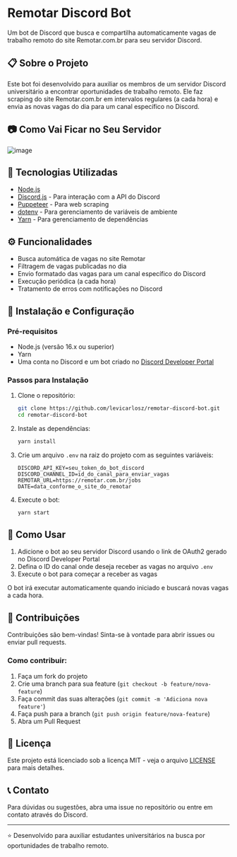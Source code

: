 # Remotar Discord Bot

Um bot de Discord que busca e compartilha automaticamente vagas de trabalho remoto do site Remotar.com.br para seu servidor Discord.

## 📋 Sobre o Projeto

Este bot foi desenvolvido para auxiliar os membros de um servidor Discord universitário a encontrar oportunidades de trabalho remoto. Ele faz scraping do site Remotar.com.br em intervalos regulares (a cada hora) e envia as novas vagas do dia para um canal específico no Discord.

## 📷 Como Vai Ficar no Seu Servidor
![image](https://github.com/user-attachments/assets/df1c3eae-a31d-4f27-b060-4277132479bc)


## 🔧 Tecnologias Utilizadas

- [Node.js](https://nodejs.org/)
- [Discord.js](https://discord.js.org/) - Para interação com a API do Discord
- [Puppeteer](https://pptr.dev/) - Para web scraping 
- [dotenv](https://www.npmjs.com/package/dotenv) - Para gerenciamento de variáveis de ambiente
- [Yarn](https://yarnpkg.com/) - Para gerenciamento de dependências

## ⚙️ Funcionalidades

- Busca automática de vagas no site Remotar
- Filtragem de vagas publicadas no dia
- Envio formatado das vagas para um canal específico do Discord
- Execução periódica (a cada hora)
- Tratamento de erros com notificações no Discord

## 🚀 Instalação e Configuração

### Pré-requisitos

- Node.js (versão 16.x ou superior)
- Yarn
- Uma conta no Discord e um bot criado no [Discord Developer Portal](https://discord.com/developers/applications)

### Passos para Instalação

1. Clone o repositório:
   ```bash
   git clone https://github.com/levicarlosz/remotar-discord-bot.git
   cd remotar-discord-bot
   ```

2. Instale as dependências:
   ```bash
   yarn install
   ```

3. Crie um arquivo `.env` na raiz do projeto com as seguintes variáveis:
   ```env
   DISCORD_API_KEY=seu_token_do_bot_discord
   DISCORD_CHANNEL_ID=id_do_canal_para_enviar_vagas
   REMOTAR_URL=https://remotar.com.br/jobs
   DATE=data_conforme_o_site_do_remotar
   ```

4. Execute o bot:
   ```bash
   yarn start
   ```

## 📝 Como Usar

1. Adicione o bot ao seu servidor Discord usando o link de OAuth2 gerado no Discord Developer Portal
2. Defina o ID do canal onde deseja receber as vagas no arquivo `.env`
3. Execute o bot para começar a receber as vagas

O bot irá executar automaticamente quando iniciado e buscará novas vagas a cada hora.

## 🤝 Contribuições

Contribuições são bem-vindas! Sinta-se à vontade para abrir issues ou enviar pull requests.

### Como contribuir:

1. Faça um fork do projeto
2. Crie uma branch para sua feature (`git checkout -b feature/nova-feature`)
3. Faça commit das suas alterações (`git commit -m 'Adiciona nova feature'`)
4. Faça push para a branch (`git push origin feature/nova-feature`)
5. Abra um Pull Request

## 📜 Licença

Este projeto está licenciado sob a licença MIT - veja o arquivo [LICENSE](LICENSE) para mais detalhes.

## 📞 Contato

Para dúvidas ou sugestões, abra uma issue no repositório ou entre em contato através do Discord.

---

⭐ Desenvolvido para auxiliar estudantes universitários na busca por oportunidades de trabalho remoto.
